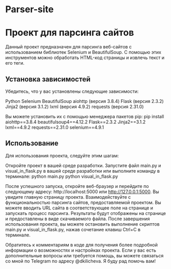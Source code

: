 # Parser-site
# Проект для парсинга сайтов

Данный проект предназначен для парсинга веб-сайтов с использованием библиотек Selenium и BeautifulSoup. 
С помощью этих инструментов можно обработать HTML-код страницы и извлечь текст и его теги.


## Установка зависимостей

Убедитесь, что у вас установлены следующие зависимости:

Python
Selenium
BeautifulSoup
aiohttp (версия 3.8.4)
Flask (версия 2.3.2)
Jinja2 (версия 3.1.2)
lxml (версия 4.9.2)
requests (версия 2.31.0)

Вы можете установить их с помощью менеджера пакетов pip:
pip install aiohttp==3.8.4 beautifulsoup4==4.12.2 Flask==2.3.2 Jinja2==3.1.2 lxml==4.9.2 requests==2.31.0 selenium==4.9.1

## Использование

Для использования проекта, следуйте этим шагам:

Откройте проект в вашей среде разработки.
Запустите файл main.py и visual_in_flask.py в вашей среде разработки или выполните команду в терминале:
python main.py
python visual_in_flask.py

После успешного запуска, откройте веб-браузер и перейдите по следующему адресу: http://localhost:5000 или http://127.0.0.1:5000.
Вы увидите главную страницу проекта.
Взаимодействуйте с функциональностью парсинга сайтов, предоставляемой проектом.
Вы можете вводить URL сайта в соответствующее поле на странице и запускать процесс парсинга. 
Результаты будут отображены на странице и предоставлены в виде скачиваемого файла.
После завершения использования проекта, вы можете остановить выполнение скриптов main.py и visual_in_flask.py, 
нажав сочетание клавиш Ctrl+C в терминале.

Обратитесь к комментариям в коде для получения более подробной информации о возможностях и настройках проекта. 
Если у вас есть дополнительные вопросы или требуется помощь, вы можете связаться со мной по Telegram по адресу @dkilicheva. 
Я буду рад помочь вам!